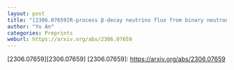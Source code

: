 ```yaml
---
layout: post
title: "[2306.07659]R-process β-decay neutrino flux from binary neutron star mergers and collapsars "
author: "Yu An"
categories: Preprints
weburl: https://arxiv.org/abs/2306.07659
---
```


[2306.07659][2306.07659]
[2306.07659]: https://arxiv.org/abs/2306.07659
